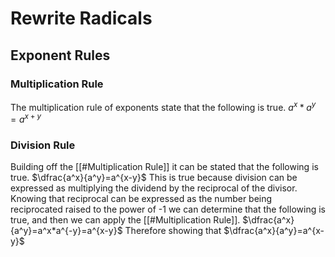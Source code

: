 # Rewrite Radicals
## Exponent Rules
### Multiplication Rule
The multiplication rule of exponents state that the following is true.
$a^x*a^y=a^{x+y}$
### Division Rule
Building off the [[#Multiplication Rule]] it can be stated that the following is true.
$\dfrac{a^x}{a^y}=a^{x-y}$
This is true because division can be expressed as multiplying the dividend by the reciprocal of the divisor. Knowing that reciprocal can be expressed as the number being reciprocated raised to the power of -1 we can determine that the following is true, and then we can apply the [[#Multiplication Rule]]. 
$\dfrac{a^x}{a^y}=a^x*a^{-y}=a^{x-y}$
Therefore showing that $\dfrac{a^x}{a^y}=a^{x-y}$